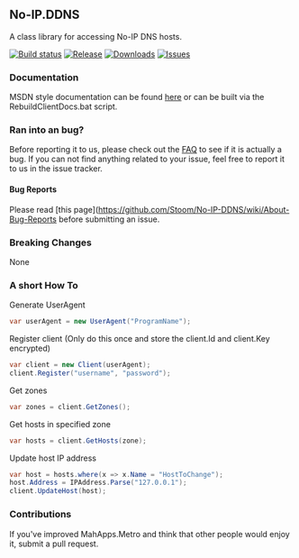 ## No-IP.DDNS
A class library for accessing No-IP DNS hosts.

[![Build status](https://img.shields.io/appveyor/ci/stoom/no-ip-ddns/master.svg?style=flat-square)](https://ci.appveyor.com/project/Stoom/no-ip-ddns)
[![Release](https://img.shields.io/github/release/Stoom/No-IP-DDNS.svg?style=flat-square)](https://github.com/Stoom/No-IP-DDNS/releases/latest)
[![Downloads](https://img.shields.io/nuget/dt/NoIP.DDNS.svg?style=flat-square)](https://www.nuget.org/packages/NoIP.DDNS/)
[![Issues](https://img.shields.io/github/issues/Stoom/No-IP-DDNS.svg?style=flat-square)](https://github.com/Stoom/No-IP-DDNS/issues)

### Documentation
MSDN style documentation can be found [here](http://docs.stumme.net/NoIp.DDNS/) or can be built via the RebuildClientDocs.bat script.

### Ran into an bug?
Before reporting it to us, please check out the [FAQ](https://github.com/Stoom/No-IP-DDNS/wiki/FAQ) to see if it is actually a bug. If you can not find anything related to your issue, feel free to report it to us in the issue tracker.

#### Bug Reports
Please read [this page](https://github.com/Stoom/No-IP-DDNS/wiki/About-Bug-Reports before submitting an issue.

### Breaking Changes
None

### A short How To
Generate UserAgent
```csharp
var userAgent = new UserAgent("ProgramName");
```

Register client (Only do this once and store the client.Id and client.Key encrypted)
```csharp
var client = new Client(userAgent);
client.Register("username", "password");
```

Get zones
```csharp
var zones = client.GetZones();
```

Get hosts in specified zone
```csharp
var hosts = client.GetHosts(zone);
```

Update host IP address
```csharp
var host = hosts.where(x => x.Name = "HostToChange");
host.Address = IPAddress.Parse("127.0.0.1");
client.UpdateHost(host);
```

### Contributions

If you've improved MahApps.Metro and think that other people would enjoy it, submit a pull request.